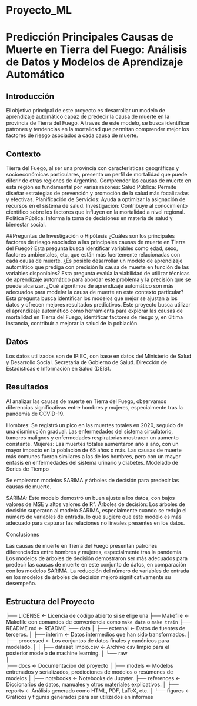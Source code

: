 # Proyecto_ML

# Predicción Principales Causas de Muerte en Tierra del Fuego: Análisis de Datos y Modelos de Aprendizaje Automático

## Introducción
El objetivo principal de este proyecto es desarrollar un modelo de aprendizaje automático capaz de predecir la causa de muerte en la provincia de Tierra del Fuego. A través de este modelo, se busca identificar patrones y tendencias en la mortalidad que permitan comprender mejor los factores de riesgo asociados a cada causa de muerte.


## Contexto
Tierra del Fuego, al ser una provincia con características geográficas y socioeconómicas particulares, presenta un perfil de mortalidad que puede diferir de otras regiones de Argentina. Comprender las causas de muerte en esta región es fundamental por varias razones:
Salud Pública: Permite diseñar estrategias de prevención y promoción de la salud más focalizadas y efectivas.
Planificación de Servicios: Ayuda a optimizar la asignación de recursos en el sistema de salud.
Investigación: Contribuye al conocimiento científico sobre los factores que influyen en la mortalidad a nivel regional.
Política Pública: Informa la toma de decisiones en materia de salud y bienestar social.

##Preguntas de Investigación o Hipótesis
¿Cuáles son los principales factores de riesgo asociados a las principales causas de muerte en Tierra del Fuego? Esta pregunta busca identificar variables como edad, sexo, factores ambientales, etc, que están más fuertemente relacionadas con cada causa de muerte.
¿Es posible desarrollar un modelo de aprendizaje automático que prediga con precisión la causa de muerte en función de las variables disponibles? Esta pregunta evalúa la viabilidad de utilizar técnicas de aprendizaje automático para abordar este problema y la precisión que se puede alcanzar.
¿Qué algoritmos de aprendizaje automático son más adecuados para modelar la causa de muerte en este contexto particular? Esta pregunta busca identificar los modelos que mejor se ajustan a los datos y ofrecen mejores resultados predictivos.
Este proyecto busca utilizar el aprendizaje automático como herramienta para explorar las causas de mortalidad en Tierra del Fuego, identificar factores de riesgo y, en última instancia, contribuir a mejorar la salud de la población.


## Datos
Los datos utilizados son de IPIEC, con base en datos del Ministerio de Salud y Desarrollo Social. Secretaria de Gobierno de Salud. Dirección de Estadísticas e Información en Salud (DEIS).	


## Resultados
Al analizar las causas de muerte en Tierra del Fuego, observamos diferencias significativas entre hombres y mujeres, especialmente tras la pandemia de COVID-19.

Hombres: Se registró un pico en las muertes totales en 2020, seguido de una disminución gradual. Las enfermedades del sistema circulatorio, tumores malignos y enfermedades respiratorias mostraron un aumento constante.
Mujeres: Las muertes totales aumentaron año a año, con un mayor impacto en la población de 65 años o más. Las causas de muerte más comunes fueron similares a las de los hombres, pero con un mayor énfasis en enfermedades del sistema urinario y diabetes.
Modelado de Series de Tiempo

Se emplearon modelos SARIMA y árboles de decisión para predecir las causas de muerte.

SARIMA: Este modelo demostró un buen ajuste a los datos, con bajos valores de MSE y altos valores de R².
Árboles de decisión: Los árboles de decisión superaron al modelo SARIMA, especialmente cuando se redujo el número de variables de entrada, lo que sugiere que este modelo es más adecuado para capturar las relaciones no lineales presentes en los datos.

Conclusiones

Las causas de muerte en Tierra del Fuego presentan patrones diferenciados entre hombres y mujeres, especialmente tras la pandemia.
Los modelos de árboles de decisión demostraron ser más adecuados para predecir las causas de muerte en este conjunto de datos, en comparación con los modelos SARIMA.
La reducción del número de variables de entrada en los modelos de árboles de decisión mejoró significativamente su desempeño.


## Estructura del Proyecto
├── LICENSE            <- Licencia de código abierto si se elige una
├── Makefile           <- Makefile con comandos de conveniencia como `make data` o `make train`
├── README.md          <- README 
├── data
│   ├── external       <- Datos de fuentes de terceros.
│   ├── interim        <- Datos intermedios que han sido transformados.
│   ├── processed      <- Los conjuntos de datos finales y canónicos para modelado.
│   │   ├── dataset limpio.csv       <- Archivo csv limpio para el posterior modelo de machine learning.
│   └── raw           
│       
├── docs               <- Documentacion del proyecto
│
├── models             <- Modelos entrenados y serializados, predicciones de modelos o resúmenes de modelos
│
├── notebooks          <- Notebooks de Jupyter.
├── references         <- Diccionarios de datos, manuales y otros materiales explicativos.
│
├── reports            <- Análisis generado como HTML, PDF, LaTeX, etc.
│   └── figures        <- Gráficos y figuras generados para ser utilizados en informes

